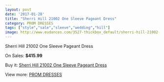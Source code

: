 ```yaml
---
layout: post
date: '2017-01-28'
title: "Sherri Hill 21002 One Sleeve Pageant Dress"
category: PROM DRESSES
tags: ["style","sale","sleeve","wedding","hill"]
image: http://www.eudances.com/3527-thickbox_default/sherri-hill-21002-one-sleeve-pageant-dress.jpg
---
```

Sherri Hill 21002 One Sleeve Pageant Dress

On Sales: **$415.99**
<a href="https://www.eudances.com/en/prom-dresses/1184-sherri-hill-21002-one-sleeve-pageant-dress.html"><amp-img layout="responsive" width="600" height="600" src="//www.eudances.com/3527-thickbox_default/sherri-hill-21002-one-sleeve-pageant-dress.jpg" alt="Sherri Hill 21002 One Sleeve Pageant Dress 0" /></a>
<a href="https://www.eudances.com/en/prom-dresses/1184-sherri-hill-21002-one-sleeve-pageant-dress.html"><amp-img layout="responsive" width="600" height="600" src="//www.eudances.com/3528-thickbox_default/sherri-hill-21002-one-sleeve-pageant-dress.jpg" alt="Sherri Hill 21002 One Sleeve Pageant Dress 1" /></a>
<a href="https://www.eudances.com/en/prom-dresses/1184-sherri-hill-21002-one-sleeve-pageant-dress.html"><amp-img layout="responsive" width="600" height="600" src="//www.eudances.com/3529-thickbox_default/sherri-hill-21002-one-sleeve-pageant-dress.jpg" alt="Sherri Hill 21002 One Sleeve Pageant Dress 2" /></a>
<a href="https://www.eudances.com/en/prom-dresses/1184-sherri-hill-21002-one-sleeve-pageant-dress.html"><amp-img layout="responsive" width="600" height="600" src="//www.eudances.com/3530-thickbox_default/sherri-hill-21002-one-sleeve-pageant-dress.jpg" alt="Sherri Hill 21002 One Sleeve Pageant Dress 3" /></a>
<a href="https://www.eudances.com/en/prom-dresses/1184-sherri-hill-21002-one-sleeve-pageant-dress.html"><amp-img layout="responsive" width="600" height="600" src="//www.eudances.com/3531-thickbox_default/sherri-hill-21002-one-sleeve-pageant-dress.jpg" alt="Sherri Hill 21002 One Sleeve Pageant Dress 4" /></a>
<a href="https://www.eudances.com/en/prom-dresses/1184-sherri-hill-21002-one-sleeve-pageant-dress.html"><amp-img layout="responsive" width="600" height="600" src="//www.eudances.com/3532-thickbox_default/sherri-hill-21002-one-sleeve-pageant-dress.jpg" alt="Sherri Hill 21002 One Sleeve Pageant Dress 5" /></a>

Buy it: [Sherri Hill 21002 One Sleeve Pageant Dress](https://www.eudances.com/en/prom-dresses/1184-sherri-hill-21002-one-sleeve-pageant-dress.html "Sherri Hill 21002 One Sleeve Pageant Dress")

View more: [PROM DRESSES](https://www.eudances.com/en/13-prom-dresses "PROM DRESSES")